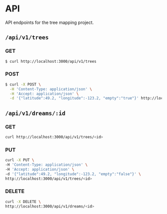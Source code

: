 # API

API endpoints for the tree mapping project.

## `/api/v1/trees`

### GET

```sh
$ curl http://localhost:3000/api/v1/trees
```

### POST

```sh
$ curl -X POST \
  -H 'Content-Type: application/json' \
  -H 'Accept: application/json' \
  -d '{"latitude":49.2, "longitude":-123.2, "empty":"true"}' http://localhost:3000/api/v1/trees
```

## `/api/v1/dreams/:id`

### GET

```sh
curl http://localhost:3000/api/v1/trees/<id>
```

### PUT

```sh
curl -X PUT \
-H 'Content-Type: application/json' \
-H 'Accept: application/json' \
-d '{"latitude":49.2, "longitude":-123.2, "empty":"false"}' \
http://localhost:3000/api/v1/trees/<id>
```

### DELETE

```sh
curl -X DELETE \
http://localhost:3000/api/v1/dreams/<id>
```